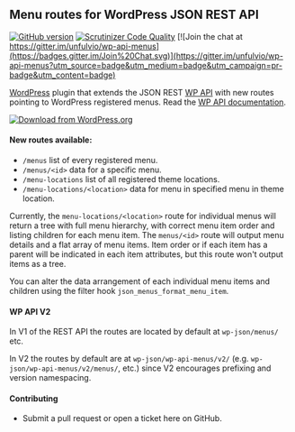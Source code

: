 ## Menu routes for WordPress JSON REST API

[![GitHub version](https://badge.fury.io/gh/unfulvio%2Fwp-api-menus.svg)](http://badge.fury.io/gh/unfulvio%2Fwp-api-menus)
[![Scrutinizer Code Quality](https://scrutinizer-ci.com/g/unfulvio/wp-api-menus/badges/quality-score.png?b=master)](https://scrutinizer-ci.com/g/unfulvio/wp-api-menus/?branch=master)
[![Join the chat at https://gitter.im/unfulvio/wp-api-menus](https://badges.gitter.im/Join%20Chat.svg)](https://gitter.im/unfulvio/wp-api-menus?utm_source=badge&utm_medium=badge&utm_campaign=pr-badge&utm_content=badge)

[WordPress](http://www.wordpress.org/) plugin that extends the JSON REST [WP API](https://github.com/WP-API/WP-API) with new routes pointing to WordPress registered menus. Read the [WP API documentation](http://wp-api.org/).

[![Download from WordPress.org](https://github.com/unfulvio/wp-api-menus/blob/master/assets/wordpress-download-btn.png)](https://wordpress.org/plugins/wp-api-menus/)

#### New routes available:

- `/menus` list of every registered menu.
- `/menus/<id>` data for a specific menu.
- `/menu-locations` list of all registered theme locations.
- `/menu-locations/<location>` data for menu in specified menu in theme location. 

Currently, the `menu-locations/<location>` route for individual menus will return a tree with full menu hierarchy, with correct menu item order and listing children for each menu item. The `menus/<id>` route will output menu details and a flat array of menu items. Item order or if each item has a parent will be indicated in each item attributes, but this route won't output items as a tree.
 
You can alter the data arrangement of each individual menu items and children using the filter hook `json_menus_format_menu_item`.

#### WP API V2

In V1 of the REST API the routes are located by default at `wp-json/menus/` etc.

In V2 the routes by default are at `wp-json/wp-api-menus/v2/` (e.g. `wp-json/wp-api-menus/v2/menus/`, etc.) since V2 encourages prefixing and version namespacing. 

#### Contributing

* Submit a pull request or open a ticket here on GitHub. 